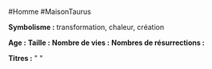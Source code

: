 #Homme #MaisonTaurus

**Symbolisme :** transformation, chaleur, création

**Age :**
**Taille :**
**Nombre de vies :**
**Nombres de résurrections :**

**Titres :** 
"
"

